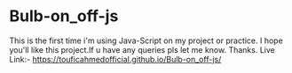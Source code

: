 # Bulb-on_off-js
This is the first time i'm using Java-Script on my project or practice. I hope you'll like this project.If u have any queries pls let me know. Thanks.
Live Link:- https://touficahmedofficial.github.io/Bulb-on_off-js/
